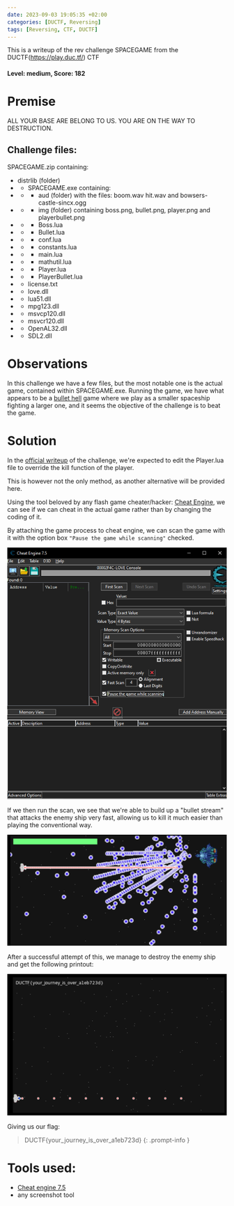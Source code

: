 ```yaml
---
date: 2023-09-03 19:05:35 +02:00
categories: [DUCTF, Reversing]
tags: [Reversing, CTF, DUCTF]
---
```


This is a writeup of the rev challenge SPACEGAME from the DUCTF(https://play.duc.tf/) CTF
#### Level: medium, Score: 182
# Premise
ALL YOUR BASE ARE BELONG TO US. YOU ARE ON THE WAY TO DESTRUCTION.
## Challenge files:
SPACEGAME.zip containing:
* distrlib (folder)
* * SPACEGAME.exe containing:
* * * aud (folder) with the files: boom.wav hit.wav and bowsers-castle-sincx.ogg
* * * img (folder) containing boss.png, bullet.png, player.png and playerbullet.png
* * * Boss.lua
* * * Bullet.lua
* * * conf.lua
* * * constants.lua
* * * main.lua
* * * mathutil.lua
* * * Player.lua
* * * PlayerBullet.lua
* * license.txt 
* * love.dll
* * lua51.dll
* * mpg123.dll
* * msvcp120.dll
* * msvcr120.dll
* * OpenAL32.dll
* * SDL2.dll

# Observations
In this challenge we have a few files, but the most notable one is the actual game, contained within SPACEGAME.exe.
Running the game, we have what appears to be a [bullet hell](https://www.giantbomb.com/bullet-hell/3015-321/) game where we play as a smaller spaceship fighting a larger one, and it seems the objective of the challenge is to beat the game.
# Solution
In the [official writeup](https://github.com/DownUnderCTF/Challenges_2023_Public/blob/main/rev/spacegame/solve/solve.md) of the challenge, we're expected to edit the Player.lua file to override the kill function of the player.

This is however not the only method, as another alternative will be provided here.

Using the tool beloved by any flash game cheater/hacker: [Cheat Engine](https://www.cheatengine.org/downloads.php), we can see if we can cheat in the actual game rather than by changing the coding of it.

By attaching the game process to cheat engine, we can scan the game with it with the option box `"Pause the game while scanning"` checked. 

![Cheat engine configuration](/assets/images/DUCTF/SPACEGAME_cheat_eng.png)

If we then run the scan, we see that we're able to build up a "bullet stream" that attacks the enemy ship very fast, allowing us to kill it much easier than playing the conventional way.

![Bullet Stream](/assets/images/DUCTF/SPACEGAME_bullet_beam.png)

After a successful attempt of this, we manage to destroy the enemy ship and get the following printout:

![Game win](/assets/images/DUCTF/SPACEGAME_win.png)

Giving us our flag:
> DUCTF{your_journey_is_over_a1eb723d}
{: .prompt-info }

# Tools used:
 - [Cheat engine 7.5](https://www.cheatengine.org/downloads.php)
 - any screenshot tool
